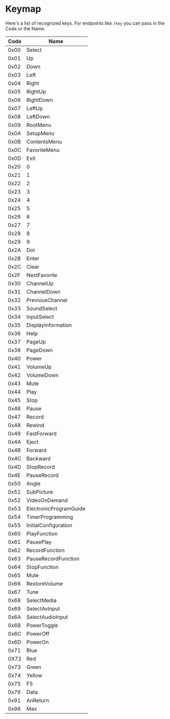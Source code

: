 # Keymap

Here's a list of recognized keys. For endpoints like `/key` you can pass in the Code or the Name.

| Code | Name                   |
|------|------------------------|
| 0x00 | Select                 |
| 0x01 | Up                     |
| 0x02 | Down                   |
| 0x03 | Left                   |
| 0x04 | Right                  |
| 0x05 | RightUp                |
| 0x06 | RightDown              |
| 0x07 | LeftUp                 |
| 0x08 | LeftDown               |
| 0x09 | RootMenu               |
| 0x0A | SetupMenu              |
| 0x0B | ContentsMenu           |
| 0x0C | FavoriteMenu           |
| 0x0D | Exit                   |
| 0x20 | 0                      |
| 0x21 | 1                      |
| 0x22 | 2                      |
| 0x23 | 3                      |
| 0x24 | 4                      |
| 0x25 | 5                      |
| 0x26 | 6                      |
| 0x27 | 7                      |
| 0x28 | 8                      |
| 0x29 | 9                      |
| 0x2A | Dot                    |
| 0x2B | Enter                  |
| 0x2C | Clear                  |
| 0x2F | NextFavorite           |
| 0x30 | ChannelUp              |
| 0x31 | ChannelDown            |
| 0x32 | PreviousChannel        |
| 0x33 | SoundSelect            |
| 0x34 | InputSelect            |
| 0x35 | DisplayInformation     |
| 0x36 | Help                   |
| 0x37 | PageUp                 |
| 0x38 | PageDown               |
| 0x40 | Power                  |
| 0x41 | VolumeUp               |
| 0x42 | VolumeDown             |
| 0x43 | Mute                   |
| 0x44 | Play                   |
| 0x45 | Stop                   |
| 0x46 | Pause                  |
| 0x47 | Record                 |
| 0x48 | Rewind                 |
| 0x49 | FastForward            |
| 0x4A | Eject                  |
| 0x4B | Forward                |
| 0x4C | Backward               |
| 0x4D | StopRecord             |
| 0x4E | PauseRecord            |
| 0x50 | Angle                  |
| 0x51 | SubPicture             |
| 0x52 | VideoOnDemand          |
| 0x53 | ElectronicProgramGuide |
| 0x54 | TimerProgramming       |
| 0x55 | InitialConfiguration   |
| 0x60 | PlayFunction           |
| 0x61 | PausePlay              |
| 0x62 | RecordFunction         |
| 0x63 | PauseRecordFunction    |
| 0x64 | StopFunction           |
| 0x65 | Mute                   |
| 0x66 | RestoreVolume          |
| 0x67 | Tune                   |
| 0x68 | SelectMedia            |
| 0x69 | SelectAvInput          |
| 0x6A | SelectAudioInput       |
| 0x6B | PowerToggle            |
| 0x6C | PowerOff               |
| 0x6D | PowerOn                |
| 0x71 | Blue                   |
| 0X72 | Red                    |
| 0x73 | Green                  |
| 0x74 | Yellow                 |
| 0x75 | F5                     |
| 0x76 | Data                   |
| 0x91 | AnReturn               |
| 0x96 | Max                    |